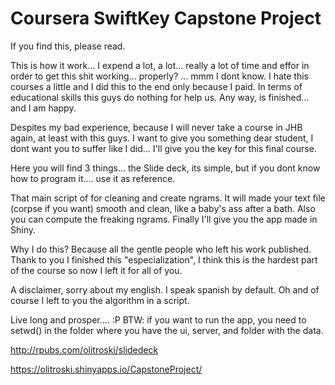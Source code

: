 # Coursera SwiftKey Capstone Project
If you find this, please read.

This is how it work... I expend a lot, a lot... really a lot of time and effor in order to get this shit working... properly? ... mmm I dont know. I hate this courses a little and I did this to the end only because I paid. In terms of educational skills this guys do nothing for help us. Any way, is finished... and I am happy.

Despites my bad experience, because I will never take a course in JHB again, at least with this guys. I want to give you something dear student, I dont want you to suffer like I did... I'll give you the key for this final course.

Here you will find 3 things... the Slide deck, its simple, but if you dont know how to program it.... use it as reference.

That main script of for cleaning and create ngrams. It will made your text file (corpse if you want) smooth and clean, like a baby's ass after a bath. Also you can compute the freaking ngrams. Finally I'll give you the app made in Shiny.

Why I do this? Because all the gentle people who left his work published. Thank to you I finished this "especialization", I think this is the hardest part of the course so now I left it for all of you.

A disclaimer, sorry about my english. I speak spanish by default.
Oh and of course I left to you the algorithm in a script.

Live long and prosper.... :P
BTW: if you want to run the app, you need to setwd() in the folder where you have the ui, server, and folder with the data.

http://rpubs.com/olitroski/slidedeck

https://olitroski.shinyapps.io/CapstoneProject/





